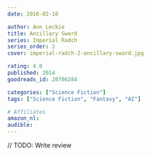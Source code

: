 ```yaml
---
date: 2016-02-10

author: Ann Leckie
title: Ancillary Sword
series: Imperial Radch
series_order: 2
cover: imperial-radch-2-ancillary-sword.jpg

rating: 4.0
published: 2014
goodreads_id: 20706284

categories: ["Science Fiction"]
tags: ["Science Fiction", "Fantasy", "AI"]

# Affiliates
amazon_nl: 
audible: 
---
```


// TODO: Write review

